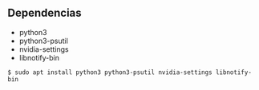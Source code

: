 ## Dependencias

- python3
- python3-psutil
- nvidia-settings
- libnotify-bin

```console
$ sudo apt install python3 python3-psutil nvidia-settings libnotify-bin
```
